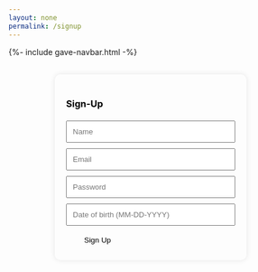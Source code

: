 ```yaml
---
layout: none
permalink: /signup
---
```


{%- include gave-navbar.html -%}

<style>
.container {
    display: flex;
    justify-content: center;
    align-items: center;
    color: black;
    
    .card {
        width: 300px;
        padding: 20px;
        border-radius: 10px;
        box-shadow: 0px 0px 10px rgba(0, 0, 0, 0.1);
        animation: fade1 5s ease infinite; // change here
    }
    
    h3 {
        margin-bottom: 20px;
    }

    .input {
        width: 100%;
        padding: 10px;
        margin-bottom: 10px;
    }
}

.signUpButton {
    padding: .5rem 2rem;
    color: var(--white) !important;
    background-color: var(--primary-color);
    border-radius: 5px;
    border: none;
}

.signUpButton:hover {
    background-color: var(--primary-color-dark);
}
</style>

<br>

<div class="container">
    <div class="card">
        <h3>Sign-Up</h3>
        <div class="Name">
            <input id="signUpNameInput" class="input" placeholder="Name">
        </div>
        <div class="Email">
            <input id="signUpEmailInput" class="input" placeholder="Email">
        </div>
        <div class="Password">
            <input id="signUpPasswordInput" type="password" class="input" placeholder="Password">
        </div>
        <div class="Dob">
            <input id="signUpDobInput" class="input" placeholder="Date of birth (MM-DD-YYYY)">
        </div>
        <div class="Buttons">
            <button class="signUpButton" onclick="signup_user()">Sign Up</button>
        </div>
    </div>
</div>

<script>
function signup_user() {
        var requestOptions = {
            method: 'POST',
            mode: 'cors',
            cache: 'no-cache'
        };

        let fetchName = document.getElementById("signUpNameInput").value;
        let fetchEmail = document.getElementById("signUpEmailInput").value;
        let fetchPassword = document.getElementById("signUpPasswordInput").value;
        let fetchDob = document.getElementById("signUpDobInput").value;

        let requestURL = `http://wsw.stu.nighthawkcodingsociety.com/api/person/post?email=${fetchEmail}&password=${fetchPassword}&name=${fetchName}&dob=${fetchDob}`;

        // let requestURL = `http://localhost:8013/api/person/post?email=${fetchEmail}&password=${fetchPassword}&name=${fetchName}&dob=${fetchDob}`;
        console.log(requestURL)

        fetch(requestURL, requestOptions)
        .then(response => {
                if (!response.ok) {
                    return response.text().then(errorMsg => {
                        alert('Error: ' + errorMsg);
                    });
                }
                // Success!!!
                alert("Signup Complete, proceed to login");
                window.location.href = "{{ site.baseurl }}/login";
                // Redirect to Database location
            })
            .catch(error => {
                alert('An unexpected error occurred: ' + error.message);
            });
    }
</script>